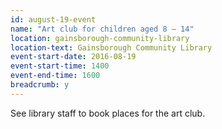 ```yaml
---
id: august-19-event
name: "Art club for children aged 8 – 14"
location: gainsborough-community-library
location-text: Gainsborough Community Library
event-start-date: 2016-08-19
event-start-time: 1400
event-end-time: 1600
breadcrumb: y
---
```

See library staff to book places for the art club.
